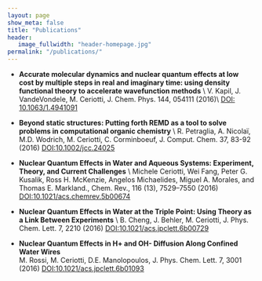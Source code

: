 ```yaml
---
layout: page
show_meta: false
title: "Publications"
header:
   image_fullwidth: "header-homepage.jpg"
permalink: "/publications/"
---
```


 *  **Accurate molecular dynamics and nuclear quantum effects at low
    cost by multiple steps in real and imaginary time: using density
    functional theory to accelerate wavefunction methods** \\
    V. Kapil, J. VandeVondele, M. Ceriotti, J. Chem. Phys. 144, 054111
    (2016)\\ [DOI: 10.1063/1.4941091](http://dx.doi.org/10.1063/1.4941091)
    
    
 *  **Beyond static structures: Putting forth REMD as a tool to solve
    problems in computational organic chemistry** \\
    R. Petraglia,
    A. Nicolaï, M.D. Wodrich, M. Ceriotti, C. Corminboeuf,
    J. Comput. Chem. 37, 83-92 (2016) [DOI:10.1002/jcc.24025](http://dx.doi.org/10.1002/jcc.24025)
    
 *  **Nuclear Quantum Effects in Water and Aqueous Systems: Experiment,
    Theory, and Current Challenges** \\
    Michele Ceriotti, Wei Fang, Peter
    G. Kusalik, Ross H. McKenzie, Angelos Michaelides, Miguel
    A. Morales, and Thomas E. Markland., Chem. Rev., 116 (13),
    7529–7550 (2016)  [DOI:10.1021/acs.chemrev.5b00674](http://dx.doi.org/10.1021/acs.chemrev.5b00674)
    
  * **Nuclear Quantum Effects in Water at the Triple Point: Using
     Theory as a Link Between Experiments** \\
     B. Cheng, J. Behler,
     M. Ceriotti, J. Phys. Chem. Lett. 7, 2210 (2016) [DOI:10.1021/acs.jpclett.6b00729](http://dx.doi.org/10.1021/acs.jpclett.6b00729)
     
  *  **Nuclear Quantum Effects in H+ and OH- Diffusion Along Confined
     Water Wires**   
     M. Rossi, M. Ceriotti, D.E. Manolopoulos,
     J. Phys. Chem. Lett. 7, 3001 (2016) [DOI:10.1021/acs.jpclett.6b01093](http://dx.doi.org/10.1021/acs.jpclett.6b01093)
